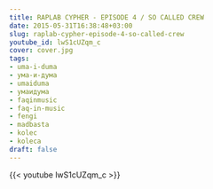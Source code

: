 ```yaml
---
title: RAPLAB CYPHER - EPISODE 4 / SO CALLED CREW
date: 2015-05-31T16:38:48+03:00
slug: raplab-cypher-episode-4-so-called-crew
youtube_id: lwS1cUZqm_c
cover: cover.jpg
tags:
- uma-i-duma
- ума-и-дума
- umaiduma
- умаидума
- faqinmusic
- faq-in-music
- fengi
- madbasta
- kolec
- koleca
draft: false
---
```


{{< youtube lwS1cUZqm_c >}}
